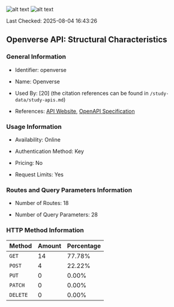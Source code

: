 ![alt text](https://img.shields.io/badge/OpenAPI_Specification-Valid-brightgreen.svg) ![alt text](https://img.shields.io/badge/Server_URL-Valid-brightgreen.svg)

Last Checked: 2025-08-04 16:43:26

## Openverse API: Structural Characteristics

### General Information

- Identifier: openverse

- Name: Openverse

- Used By: [20] (the citation references can be found in `/study-data/study-apis.md`)

- References: [API Website](https://api.openverse.org), [OpenAPI Specification](https://api.openverse.org/v1/schema)

### Usage Information

- Availability: Online

- Authentication Method: Key

- Pricing: No

- Request Limits: Yes

### Routes and Query Parameters Information

- Number of Routes: 18

- Number of Query Parameters: 28

### HTTP Method Information

| Method | Amount | Percentage |
|--------|--------|------------|
| `GET` | 14 | 77.78% |
| `POST` | 4 | 22.22% |
| `PUT` | 0 | 0.00% |
| `PATCH` | 0 | 0.00% |
| `DELETE` | 0 | 0.00% |
